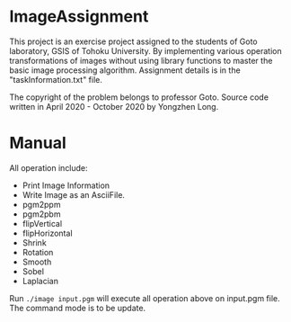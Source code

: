 # ImageAssignment

This project is an exercise project assigned to the students of Goto laboratory, GSIS of Tohoku University. 
By implementing various operation transformations of images without using library functions to master the basic image processing algorithm.
Assignment details is in the "taskInformation.txt" file.

The copyright of the problem belongs to professor Goto.
Source code written in April 2020 - October 2020 by Yongzhen Long.

# Manual

All operation include:
* Print Image Information
* Write Image as an AsciiFile.
* pgm2ppm
* pgm2pbm
* flipVertical
* flipHorizontal
* Shrink
* Rotation
* Smooth
* Sobel
* Laplacian

Run `./image input.pgm` will execute all operation above on input.pgm file.  
The command mode is to be update.  